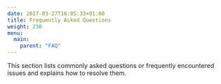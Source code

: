 ```yaml
---
date: 2017-03-27T16:05:33+01:00
title: Frequently Asked Questions
weight: 230
menu:
  main:
    parent: "FAQ"
---
```


This section lists commonly asked questions or frequently encountered issues and explains how to resolve them.
